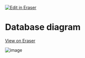 [![Edit in Eraser](https://firebasestorage.googleapis.com/v0/b/second-petal-295822.appspot.com/o/images%2Fgithub%2FOpen%20in%20Eraser.svg?alt=media&token=968381c8-a7e7-472a-8ed6-4a6626da5501)](https://app.eraser.io/workspace/1XdFDIVMDXh45uGLCkEb)
# Database diagram
[﻿View on Eraser](https://app.eraser.io/workspace/1XdFDIVMDXh45uGLCkEb?elements=Od9cy3YmSE7S2ed3zW1DTg) 

![image](https://github.com/mochacr0/mongodb-shop-backend/assets/64319905/6cd7dc82-26f8-45eb-88b9-3b0dc52829b5)

<!--- Eraser file: https://app.eraser.io/workspace/1XdFDIVMDXh45uGLCkEb --->
